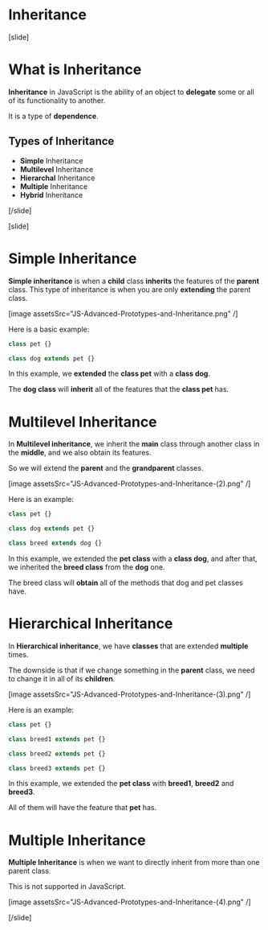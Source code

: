 # Inheritance

[slide]

# What is Inheritance

**Inheritance** in JavaScript is the ability of an object to **delegate** some or all of its functionality to another. 

It is a type of **dependence**.

## Types of Inheritance

-  **Simple** Inheritance
-  **Multilevel** Inheritance
-  **Hierarchal** Inheritance
-  **Multiple** Inheritance
-  **Hybrid** Inheritance

[/slide]


[slide]

# Simple Inheritance

**Simple inheritance** is when a **child** class **inherits** the features of the **parent** class. This type of inheritance is when you are only **extending** the parent class.

[image assetsSrc="JS-Advanced-Prototypes-and-Inheritance.png" /]

Here is a basic example:

```js
class pet {}

class dog extends pet {}
```

In this example, we **extended** the **class pet** with a **class dog**. 

The **dog class** will **inherit** all of the features that the **class pet** has.

# Multilevel Inheritance

In **Multilevel inheritance**, we inherit the **main** class through another class in the **middle**, and we also obtain its features. 

So we will extend the **parent** and the **grandparent** classes.

[image assetsSrc="JS-Advanced-Prototypes-and-Inheritance-(2).png" /]

Here is an example:

```js
class pet {}

class dog extends pet {}

class breed extends dog {}
```

In this example, we extended the **pet class** with a **class dog**, and after that, we inherited the **breed class** from the **dog** one. 

The breed class will **obtain** all of the methods that dog and pet classes have.

# Hierarchical Inheritance

In **Hierarchical inheritance**, we have **classes** that are extended **multiple** times. 

The downside is that if we change something in the **parent** class, we need to change it in all of its **children**.

[image assetsSrc="JS-Advanced-Prototypes-and-Inheritance-(3).png" /]

Here is an example:

```js
class pet {}

class breed1 extends pet {}

class breed2 extends pet {}

class breed3 extends pet {}
```

In this example, we extended the **pet class** with **breed1**, **breed2** and **breed3**. 

All of them will have the feature that **pet** has.

# Multiple Inheritance

**Multiple Inheritance** is when we want to directly inherit from more than one parent class.

This is not supported in JavaScript.

[image assetsSrc="JS-Advanced-Prototypes-and-Inheritance-(4).png" /]

[/slide]
